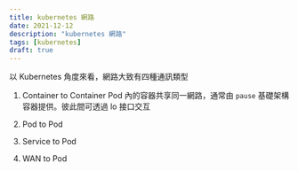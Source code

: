 ```yaml
---
title: kubernetes 網路
date: 2021-12-12
description: "kubernetes 網路"
tags: [kubernetes]
draft: true
---
```


以 Kubernetes 角度來看，網路大致有四種通訊類型

1. Container to Container
Pod 內的容器共享同一網路，通常由 `pause`  基礎架構容器提供。彼此間可透過 lo 接口交互
2. Pod  to Pod 

3. Service to Pod 

4. WAN to Pod 